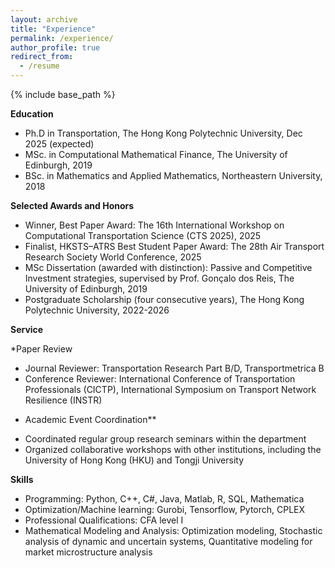```yaml
---
layout: archive
title: "Experience"
permalink: /experience/
author_profile: true
redirect_from:
  - /resume
---
```


{% include base_path %}

**Education**
 
* Ph.D in Transportation, The Hong Kong Polytechnic University, Dec 2025 (expected)
* MSc. in Computational Mathematical Finance, The University of Edinburgh, 2019
* BSc. in Mathematics and Applied Mathematics, Northeastern University, 2018

**Selected Awards and Honors**

* Winner, Best Paper Award: The 16th International Workshop on Computational Transportation Science (CTS 2025), 2025
* Finalist, HKSTS–ATRS Best Student Paper Award: The 28th Air Transport Research Society World Conference, 2025
* MSc Dissertation (awarded with distinction): Passive and Competitive Investment strategies, supervised by Prof. Gonçalo dos Reis, The University of Edinburgh, 2019
* Postgraduate Scholarship (four consecutive years), The Hong Kong Polytechnic University, 2022-2026

**Service**

*Paper Review
- Journal Reviewer: Transportation Research Part B/D, Transportmetrica B
- Conference Reviewer: International Conference of Transportation Professionals (CICTP), International Symposium on Transport Network Resilience (INSTR)

* Academic Event Coordination**
- Coordinated regular group research seminars within the department
- Organized collaborative workshops with other institutions, including the University of Hong Kong (HKU) and Tongji University

**Skills**
* Programming: Python, C++, C#, Java, Matlab, R, SQL, Mathematica
* Optimization/Machine learning: Gurobi, Tensorflow, Pytorch, CPLEX
* Professional Qualifications: CFA level I
* Mathematical Modeling and Analysis: Optimization modeling, Stochastic analysis of dynamic and uncertain systems, Quantitative modeling for market microstructure analysis
